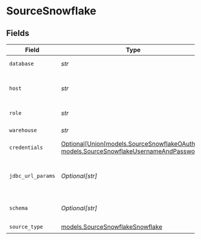 # SourceSnowflake


## Fields

| Field                                                                                                                                                                                            | Type                                                                                                                                                                                             | Required                                                                                                                                                                                         | Description                                                                                                                                                                                      | Example                                                                                                                                                                                          |
| ------------------------------------------------------------------------------------------------------------------------------------------------------------------------------------------------ | ------------------------------------------------------------------------------------------------------------------------------------------------------------------------------------------------ | ------------------------------------------------------------------------------------------------------------------------------------------------------------------------------------------------ | ------------------------------------------------------------------------------------------------------------------------------------------------------------------------------------------------ | ------------------------------------------------------------------------------------------------------------------------------------------------------------------------------------------------ |
| `database`                                                                                                                                                                                       | *str*                                                                                                                                                                                            | :heavy_check_mark:                                                                                                                                                                               | The database you created for Airbyte to access data.                                                                                                                                             | AIRBYTE_DATABASE                                                                                                                                                                                 |
| `host`                                                                                                                                                                                           | *str*                                                                                                                                                                                            | :heavy_check_mark:                                                                                                                                                                               | The host domain of the snowflake instance (must include the account, region, cloud environment, and end with snowflakecomputing.com).                                                            | accountname.us-east-2.aws.snowflakecomputing.com                                                                                                                                                 |
| `role`                                                                                                                                                                                           | *str*                                                                                                                                                                                            | :heavy_check_mark:                                                                                                                                                                               | The role you created for Airbyte to access Snowflake.                                                                                                                                            | AIRBYTE_ROLE                                                                                                                                                                                     |
| `warehouse`                                                                                                                                                                                      | *str*                                                                                                                                                                                            | :heavy_check_mark:                                                                                                                                                                               | The warehouse you created for Airbyte to access data.                                                                                                                                            | AIRBYTE_WAREHOUSE                                                                                                                                                                                |
| `credentials`                                                                                                                                                                                    | [Optional[Union[models.SourceSnowflakeOAuth20, models.SourceSnowflakeUsernameAndPassword]]](../models/sourcesnowflakeauthorizationmethod.md)                                                     | :heavy_minus_sign:                                                                                                                                                                               | N/A                                                                                                                                                                                              |                                                                                                                                                                                                  |
| `jdbc_url_params`                                                                                                                                                                                | *Optional[str]*                                                                                                                                                                                  | :heavy_minus_sign:                                                                                                                                                                               | Additional properties to pass to the JDBC URL string when connecting to the database formatted as 'key=value' pairs separated by the symbol '&'. (example: key1=value1&key2=value2&key3=value3). |                                                                                                                                                                                                  |
| `schema`                                                                                                                                                                                         | *Optional[str]*                                                                                                                                                                                  | :heavy_minus_sign:                                                                                                                                                                               | The source Snowflake schema tables. Leave empty to access tables from multiple schemas.                                                                                                          | AIRBYTE_SCHEMA                                                                                                                                                                                   |
| `source_type`                                                                                                                                                                                    | [models.SourceSnowflakeSnowflake](../models/sourcesnowflakesnowflake.md)                                                                                                                         | :heavy_check_mark:                                                                                                                                                                               | N/A                                                                                                                                                                                              |                                                                                                                                                                                                  |